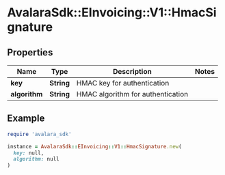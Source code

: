 # AvalaraSdk::EInvoicing::V1::HmacSignature

## Properties

| Name | Type | Description | Notes |
| ---- | ---- | ----------- | ----- |
| **key** | **String** | HMAC key for authentication |  |
| **algorithm** | **String** | HMAC algorithm for authentication |  |

## Example

```ruby
require 'avalara_sdk'

instance = AvalaraSdk::EInvoicing::V1::HmacSignature.new(
  key: null,
  algorithm: null
)
```

